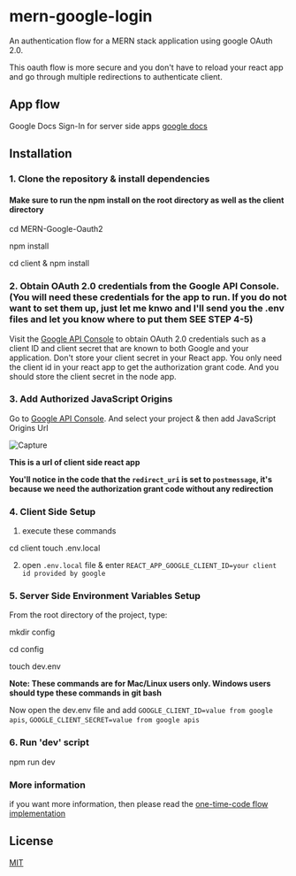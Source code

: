 # mern-google-login

An authentication flow for a MERN stack application using google OAuth 2.0. 

This oauth flow is more secure and you don't have to reload your react app and go through multiple redirections to authenticate client.

## App flow

Google Docs Sign-In for server side apps [google docs](https://developers.google.com/identity/sign-in/web/server-side-flow)

## Installation

### 1. Clone the repository & install dependencies
#### Make sure to run the npm install on the root directory as well as the client directory

cd MERN-Google-Oauth2

npm install

cd client & npm install


### 2. Obtain OAuth 2.0 credentials from the Google API Console. (You will need these credentials for the app to run. If you do not want to set them up, just let me knwo and I'll send you the .env files and let you know where to put them SEE STEP 4-5)

Visit the [Google API Console](https://console.developers.google.com/) to obtain OAuth 2.0 credentials such as a client ID and client secret that are known to both Google and your application. 
Don't store your client secret in your React app. You only need the client id in your react app to get the authorization grant code. 
And you should store the client secret in the node app. 


### 3. Add Authorized JavaScript Origins

Go to [Google API Console](https://console.developers.google.com/). And select your project & then add JavaScript Origins Url

![Capture](https://user-images.githubusercontent.com/29760858/65677289-c3582600-e06a-11e9-8a69-564a89dbe522.PNG)

**This is a url of client side react app**
 
 
**You'll notice in the code that the `redirect_uri` is set to `postmessage`, it's because we need the authorization grant code without any redirection**

### 4. Client Side Setup

1. execute these commands


cd client
touch .env.local

2. open `.env.local` file & enter
   `REACT_APP_GOOGLE_CLIENT_ID=your client id provided by google`

### 5. Server Side Environment Variables Setup

From the root directory of the project, type:

mkdir config

cd config

touch dev.env

**Note: These commands are for Mac/Linux users only. Windows users should type these commands in git bash**

Now open the dev.env file and add `GOOGLE_CLIENT_ID=value from google apis`, `GOOGLE_CLIENT_SECRET=value from google apis`

### 6. Run 'dev' script

npm run dev

### More information

if you want more information, then please read the [one-time-code flow implementation](https://developers.google.com/identity/sign-in/web/server-side-flow)

## License

[MIT](https://choosealicense.com/licenses/mit/)
